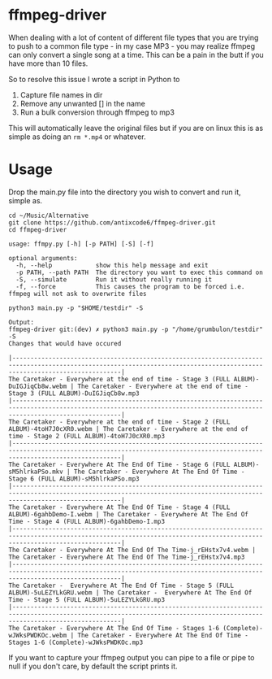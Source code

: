 # ffmpeg-driver 

When dealing with a lot of content of different file types that you are trying to push to a common file type - in my case MP3 - you may realize ffmpeg can only convert a single song at a time. This can be a pain in the butt if you have more than 10 files. 

So to resolve this issue I wrote a script in Python to

1. Capture file names in dir
1. Remove any unwanted [] in the name
1. Run a bulk conversion through ffmpeg to mp3

This will automatically leave the original files but if you are on linux this is as simple as doing an `rm *.mp4` or whatever.

# Usage
Drop the main.py file into the directory you wish to convert and run it, simple as. 

```
cd ~/Music/Alternative
git clone https://github.com/antixcode6/ffmpeg-driver.git
cd ffmpeg-driver

usage: ffmpy.py [-h] [-p PATH] [-S] [-f]

optional arguments:
  -h, --help            show this help message and exit
  -p PATH, --path PATH  The directory you want to exec this command on
  -S, --simulate        Run it without really running it
  -f, --force           This causes the program to be forced i.e. ffmpeg will not ask to overwrite files
```

```
python3 main.py -p "$HOME/testdir" -S

Output:
ffmpeg-driver git:(dev) ✗ python3 main.py -p "/home/grumbulon/testdir" -S
Changes that would have occured

|--------------------------------------------------------------------------------------------------------------------------------------------------------------------------|
The Caretaker - Everywhere at the end of time - Stage 3 (FULL ALBUM)-DuIGJiqCb8w.webm | The Caretaker - Everywhere at the end of time - Stage 3 (FULL ALBUM)-DuIGJiqCb8w.mp3
|--------------------------------------------------------------------------------------------------------------------------------------------------------------------------|
The Caretaker - Everywhere at the end of time - Stage 2 (FULL ALBUM)-4toH7J0cXR0.webm | The Caretaker - Everywhere at the end of time - Stage 2 (FULL ALBUM)-4toH7J0cXR0.mp3
|--------------------------------------------------------------------------------------------------------------------------------------------------------------------------|
The Caretaker - Everywhere At The End Of Time - Stage 6 (FULL ALBUM)-sM5hlrkaPSo.mkv | The Caretaker - Everywhere At The End Of Time - Stage 6 (FULL ALBUM)-sM5hlrkaPSo.mp3
|--------------------------------------------------------------------------------------------------------------------------------------------------------------------------|
The Caretaker - Everywhere At The End Of Time - Stage 4 (FULL ALBUM)-6gahbDemo-I.webm | The Caretaker - Everywhere At The End Of Time - Stage 4 (FULL ALBUM)-6gahbDemo-I.mp3
|--------------------------------------------------------------------------------------------------------------------------------------------------------------------------|
The Caretaker - Everywhere At The End Of The Time-j_rEHstx7v4.webm | The Caretaker - Everywhere At The End Of The Time-j_rEHstx7v4.mp3
|--------------------------------------------------------------------------------------------------------------------------------------------------------------------------|
The Caretaker -  Everywhere At The End Of Time - Stage 5 (FULL ALBUM)-5uLEZYLkGRU.webm | The Caretaker -  Everywhere At The End Of Time - Stage 5 (FULL ALBUM)-5uLEZYLkGRU.mp3
|--------------------------------------------------------------------------------------------------------------------------------------------------------------------------|
The Caretaker - Everywhere At The End Of Time - Stages 1-6 (Complete)-wJWksPWDKOc.webm | The Caretaker - Everywhere At The End Of Time - Stages 1-6 (Complete)-wJWksPWDKOc.mp3
```

If you want to capture your ffmpeg output you can pipe to a file or pipe to null if you don't care, by default the script prints it.
